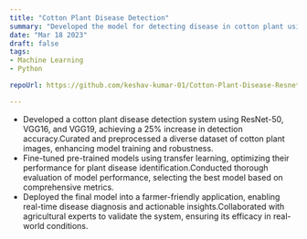 ```yaml
---
title: "Cotton Plant Disease Detection"
summary: "Developed the model for detecting disease in cotton plant using Python, OpenCv , Vgg16 , Vgg19 , ResNet50"
date: "Mar 18 2023"
draft: false
tags:
- Machine Learning
- Python

repoUrl: https://github.com/keshav-kumar-01/Cotton-Plant-Disease-Resnet50

---
```


- Developed a cotton plant disease detection system using ResNet-50, VGG16, and VGG19, achieving a 25% increase
in detection accuracy.Curated and preprocessed a diverse dataset of cotton plant images, enhancing model training
and robustness.
- Fine-tuned pre-trained models using transfer learning, optimizing their performance for plant disease
identification.Conducted thorough evaluation of model performance, selecting the best model based on
comprehensive metrics.
- Deployed the final model into a farmer-friendly application, enabling real-time disease diagnosis and actionable
insights.Collaborated with agricultural experts to validate the system, ensuring its efficacy in real-world conditions.